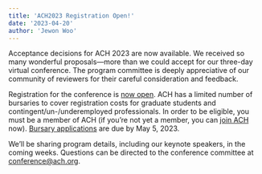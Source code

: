 ```yaml
---
title: 'ACH2023 Registration Open!'
date: '2023-04-20'
author: 'Jewon Woo'
---
```


Acceptance decisions for ACH 2023 are now available. We received so many wonderful proposals—more than we could accept for our three-day virtual conference. The program committee is deeply appreciative of our community of reviewers for their careful consideration and feedback.

Registration for the conference is [now open](https://members.ach.org/civicrm/event/info/?id=20&reset=1). ACH has a limited number of bursaries to cover registration costs for graduate students and contingent/un-/underemployed professionals. In order to be eligible, you must be a member of ACH (if you’re not yet a member, you can [join ACH](https://members.ach.org/) now). [Bursary applications](https://tinyurl.com/ACH2023Bursaries) are due by May 5, 2023.

We’ll be sharing program details, including our keynote speakers, in the coming weeks. Questions can be directed to the conference committee at [conference@ach.org](mailto:conference@ach.org).
